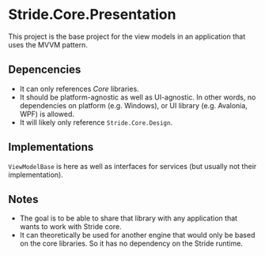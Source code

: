 # Stride.Core.Presentation

This project is the base project for the view models in an application that uses the MVVM pattern.

## Depencencies

* It can only references *Core* libraries.
* It should be platform-agnostic as well as UI-agnostic.
  In other words, no dependencies on platform (e.g. Windows), or UI library (e.g. Avalonia, WPF) is allowed.
* It will likely only reference `Stride.Core.Design`.

## Implementations

`ViewModelBase` is here as well as interfaces for services (but usually not their implementation).

## Notes

* The goal is to be able to share that library with any application that wants to work with Stride core.
* It can theoretically be used for another engine that would only be based on the core libraries.
  So it has no dependency on the Stride runtime.
